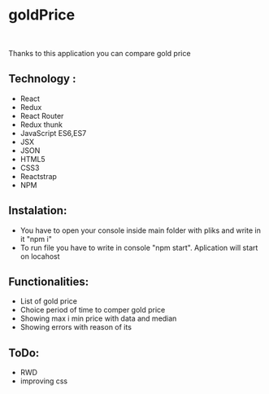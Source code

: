 <h1>goldPrice</h1> </br>
<p>Thanks to this application you can compare gold price</p>
<h2>Technology :</h2>
<ul>
		<li>React</li>
  <li>Redux</li>
  <li>React Router</li>
  <li>Redux thunk</li>
  <li>JavaScript ES6,ES7</li>
		<li>JSX</li>
  <li>JSON</li>
    <li>HTML5</li>
		<li>CSS3</li>
  <li>Reactstrap</li>
		<li>NPM</li>
</ul>

<h2>Instalation:</h2>
<ul>
	<li>You have to open your console inside main folder with pliks and write in it "npm i"
		</li>
	<li>To run file you have to write in console "npm start". Aplication will start on locahost</li>
</ul>

<h2>Functionalities:</h2>
<ul>
	<li>List of gold price</li>
	<li>Choice period of time to comper gold price</li>
	<li>Showing max i min price with data and median</li>
  <li>Showing errors with reason of its</li>
</ul>

<h2>ToDo:</h2>
<ul>
	<li>RWD</li>
	<li>improving css</li>
</ul>

